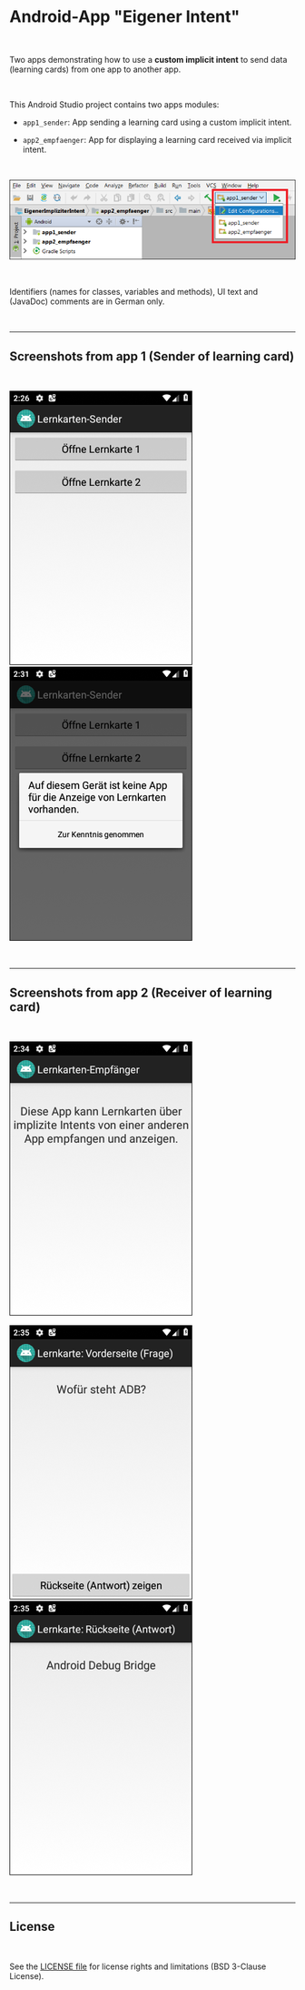 # Android-App "Eigener Intent" #

<br>

Two apps demonstrating how to use a **custom implicit intent** to send data (learning cards) from one app to another app.

<br>

This Android Studio project contains two apps modules:

* `app1_sender`: App sending a learning card using a custom implicit intent.

* `app2_empfaenger`: App for displaying a learning card received via implicit intent.

<br>

![Screenshot showing how to choose which app (module) to start](screenshot_ChooseAppModule.png) 

<br>

Identifiers (names for classes, variables and methods), UI text and (JavaDoc) comments are in German only.

<br>

----

## Screenshots from app 1 (Sender of learning card) ##

<br>

![Screenshot of sender app (1)](screenshot_sender_1.png) &nbsp; ![Screenshot of sender app (2)](screenshot_sender_2.png) 

<br>

----

## Screenshots from app 2 (Receiver of learning card) ##

<br>

![Screenshot of receiver app (1)](screenshot_receiver_1.png)

![Screenshot of receiver app (2)](screenshot_receiver_2.png) &nbsp; ![Screenshot of receiver app (3)](screenshot_receiver_3.png)

<br>

----
## License #

<br>

See the [LICENSE file](LICENSE.md) for license rights and limitations (BSD 3-Clause License).

<br>
